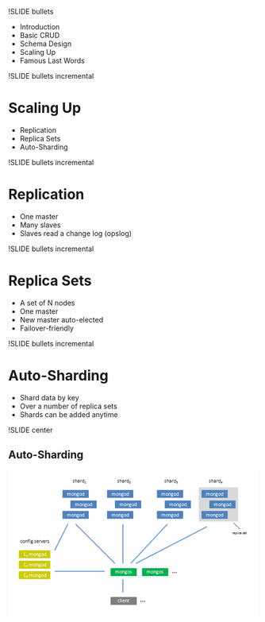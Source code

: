 !SLIDE bullets

<ul>
<li>Introduction</li>
<li>Basic CRUD</li>
<li>Schema Design</li>
<li><span class="current">Scaling Up</span></li>
<li>Famous Last Words</li>
</ul>

!SLIDE bullets incremental

# Scaling Up #

* Replication
* Replica Sets
* Auto-Sharding

!SLIDE bullets incremental

# Replication #

* One master
* Many slaves
* Slaves read a change log (opslog)

!SLIDE bullets incremental

# Replica Sets #

* A set of N nodes
* One master
* New master auto-elected
* Failover-friendly

!SLIDE bullets incremental

# Auto-Sharding #

* Shard data by key
* Over a number of replica sets
* Shards can be added anytime

!SLIDE center

## Auto-Sharding ##

![MongoDB Sharding](mongodb_sharding.png "shadow")
